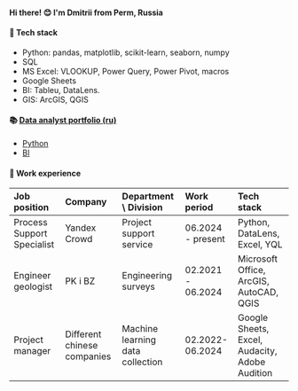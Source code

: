 

#### **Hi there! 😊 I'm Dmitrii from Perm, Russia** 

#### 📝 **Tech stack**

 - Python: pandas, matplotlib, scikit-learn, seaborn, numpy
 - SQL
 - MS Excel: VLOOKUP, Power Query, Power Pivot, macros
 - Google Sheets
 - BI: Tableu, DataLens.
 - GIS: ArcGIS, QGIS

#### 📚 [Data analyst portfolio (ru)](https://github.com/dmitriifs/data_analyst_portfolio)

 - [Python](https://github.com/dmitriifs/data_analyst_portfolio/tree/main/python)
 - [BI](https://github.com/dmitriifs/data_analyst_portfolio/tree/main/bi)

#### 🏢 Work experience
| Job position         | Company          | Department \ Division       |  Work period   |    Tech stack    |
|:---------------------|:-----------------|:----------------------------|:------------------|:------------------|
| Process Support Specialist | Yandex Crowd           |Project support service | 06.2024 - present | Python, DataLens, Excel, YQL |
| Engineer geologist| PK i BZ| Engineering surveys | 02.2021 - 06.2024 | Microsoft Office, ArcGIS, AutoCAD, QGIS |
| Project manager| Different chinese companies| Machine learning data collection | 02.2022-06.2024 | Google Sheets, Excel, Audacity, Adobe Audition |
